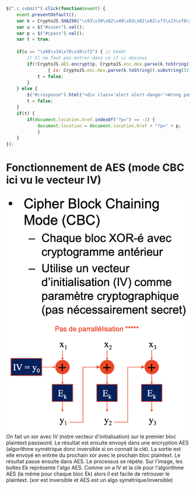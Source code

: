 ```javascript
$(".c_submit").click(function(event) {
    event.preventDefault();
    var k = CryptoJS.SHA256("\x93\x39\x02\x49\x83\x02\x82\xf3\x23\xf8\xd3\x13\x37");
    var u = $("#cuser").val();
    var p = $("#cpass").val();
    var t = true;

    if(u == "\x68\x34\x78\x30\x72") { // h4x0r
        // Il ne faut pas entrer dans ce if ci dessous
        if(!CryptoJS.AES.encrypt(p, CryptoJS.enc.Hex.parse(k.toString().substring(0,32)), 
                { iv: CryptoJS.enc.Hex.parse(k.toString().substring(32,64)) }) == "ob1xQz5ms9hRkPTx+ZHbVg==") {
            t = false;
        }
    } else {
        $("#cresponse").html("<div class='alert alert-danger'>Wrong password sorry.</div>");
        t = false;
    }
    if(t) {
        if(document.location.href.indexOf("?p=") == -1) {
            document.location = document.location.href + "?p=" + p;
            }
    }
});
```

# Fonctionnement de AES (mode CBC ici vu le vecteur IV)
![AES](AES.png)
On fait un xor avec IV (notre vecteur d'initialisation) sur le premier bloc plaintext password. Le résultat est ensuite envoyé dans une encryption AES (algorithme symétrique donc inversible si on connait la clé). La sortie est elle envoyé en entrée du prochain xor avec le prochain bloc plaintext. Le résultat passe ensuite dans AES. Le processus se répète. Sur l'image, les boîtes Ek représente l'algo AES. Comme on a IV et la clé pour l'algorithme AES (la même pour chaque bloc Ek) alors il est facile de retrouver le plaintext. (xor est inversible et AES est un algo symétrique/inversible)


